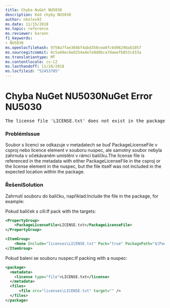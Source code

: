 ```yaml
---
title: Chyba NuGet NU5030
description: Kód chyby NU5030
author: nkolev92
ms.date: 11/15/2018
ms.topic: reference
ms.reviewer: karann
f1_keywords:
- NU5030
ms.openlocfilehash: 9758a7fae304bf4abd350cea0fc6d96298a81057
ms.sourcegitcommit: 0c5a49ec6e0254a4e7a9d8bca7daeefb853c433a
ms.translationtype: MT
ms.contentlocale: cs-CZ
ms.lasthandoff: 11/28/2018
ms.locfileid: "52453785"
---
```

# <a name="nuget-error-nu5030"></a><span data-ttu-id="60291-103">Chyba NuGet NU5030</span><span class="sxs-lookup"><span data-stu-id="60291-103">NuGet Error NU5030</span></span>
<pre>The license file 'LICENSE.txt' does not exist in the package.</pre>

### <a name="issue"></a><span data-ttu-id="60291-104">Problém</span><span class="sxs-lookup"><span data-stu-id="60291-104">Issue</span></span>

<span data-ttu-id="60291-105">Soubor s licencí se odkazuje v metadatech se buď PackageLicenseFile v csproj nebo licence element v souboru nuspec, ale samotný soubor nebyla zahrnuta v očekávaném umístění v rámci balíčku.</span><span class="sxs-lookup"><span data-stu-id="60291-105">The license file is referenced in the metadata with either PackageLicenseFile in the csproj or the license element in the nuspec, but the file itself was not included in the expected location within the package.</span></span>


### <a name="solution"></a><span data-ttu-id="60291-106">Řešení</span><span class="sxs-lookup"><span data-stu-id="60291-106">Solution</span></span>

<span data-ttu-id="60291-107">Zahrnutí souboru do balíčku, například:</span><span class="sxs-lookup"><span data-stu-id="60291-107">Include the file in the package, for example:</span></span>

<span data-ttu-id="60291-108">Pokud balíček s cíli:</span><span class="sxs-lookup"><span data-stu-id="60291-108">If pack with the targets:</span></span>
```xml
<PropertyGroup>
    <PackageLicenseFile>LICENSE.txt</PackageLicenseFile>
</PropertyGroup>

<ItemGroup>
    <None Include="licenses\LICENSE.txt" Pack="true" PackagePath="$(PackageLicenseFile)" />
</ItemGroup>
```

<span data-ttu-id="60291-109">Pokud balení se souboru nuspec:</span><span class="sxs-lookup"><span data-stu-id="60291-109">If packing with a nuspec:</span></span>
```xml
<package>
  <metadata>
    <license type="file">LICENSE.txt</license>
  </metadata>
  <files>
      <file src="licenses\LICENSE.txt" target="" />
  </files>
</package>
```